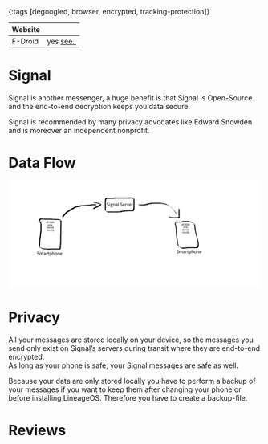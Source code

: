 {:tags [degoogled, browser, encrypted, tracking-protection]}

| Website |                          |
|---------|-----------------------------------------------|
| F-Droid   | yes [see..](https://f-droid.org/packages/org.mozilla.fennec_fdroid/)   |


# Signal

Signal is another messenger, a huge benefit is that Signal is Open-Source and the end-to-end decryption keeps you data secure. 

Signal is recommended by many privacy advocates like Edward Snowden and is moreover an independent nonprofit.

# Data Flow

![](img/SignalDataFlow.svg)

# Privacy

All your messages are stored locally on your device, so the messages you send only exist on Signal’s servers during transit where they are end-to-end encrypted.  
As long as your phone is safe, your Signal messages are safe as well.

Because your data are only stored locally you have to perform a backup of your messages if you want to keep them after changing your phone or before installing LineageOS. Therefore you have to create a backup-file.

# Reviews
